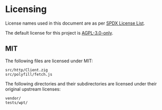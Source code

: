 # Licensing

License names used in this document are as per [SPDX License
List](https://spdx.org/licenses/).

The default license for this project is [AGPL-3.0-only](LICENSE).

## MIT

The following files are licensed under MIT:

```
src/http/Client.zig
src/polyfill/fetch.js
```

The following directories and their subdirectories are licensed under their
original upstream licenses:

```
vendor/
tests/wpt/
```
